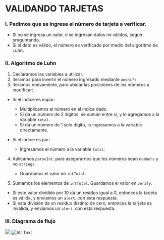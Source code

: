 # VALIDANDO TARJETAS

### I. Pedimos que se ingrese el número de tarjeta a verificar.
		
+ Si no se ingresa un valor, o se ingresan datos no válidos, seguir preguntando.
+ Si el dato es válido, el número es verificado por medio del algoritmo de Luhn.

### II. Algoritmo de Luhn

1. Declaramos las variables a utilizar.
2. Iteramos para invertir el número ingresado mediante ```unshift```
3. Iteramos nuevamente, para ubicar las posiciones de los números a modificar:

+ Si el índice es impar:
	- Multiplicamos el número en el índice dado.
	- Si da un número de 2 dígitos, se suman entre sí, y lo agregamos a la variable ```total```.
	- Si da un número de 1 solo dígito, lo ingresamos a la variable directamente.

+ Si el índice es par:
	- Ingresamos el número a la variable ```total```.

4. Aplicamos  ```parseInt```. para asegurarnos que los números sean  ```numbers``` y no  ```strings```.
	- Guardamos el valor en  ```intTotal```.

5. Sumamos los elementos de  ```intTotal```. Guardamos el valor en  ```verify```.

+ Si este valor dividido por 10 da un residuo igual a 0, entonces la tarjeta es válida, y enviamos un  ```alert```.
 con esta respuesta.
+ Si esta división da un residuo distinto de cero, entonces la tarjeta es inválida, y enviamos un  ```alert```.
 con esta respuesta.

### III. Diagrama de flujo


![](/images/logo.png)
![Alt Text](https://orig00.deviantart.net/b7f0/f/2017/277/2/3/validacion_tarjeta_by_niennaestel-dbpjb5w.jpg)